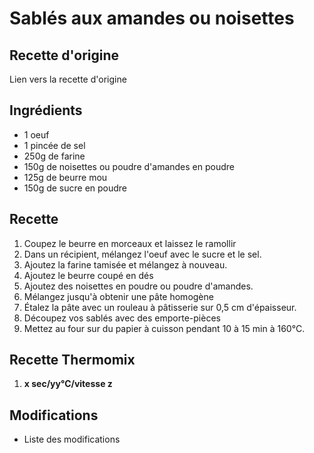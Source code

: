 # Sablés aux amandes ou noisettes
## Recette d'origine
Lien vers la recette d'origine

## Ingrédients
- 1 oeuf
- 1 pincée de sel
- 250g de farine
- 150g de noisettes ou poudre d'amandes en poudre
- 125g de beurre mou
- 150g de sucre en poudre

## Recette
1. Coupez le beurre en morceaux et laissez le ramollir
2. Dans un récipient, mélangez l'oeuf avec le sucre et le sel.
3. Ajoutez la farine tamisée et mélangez à nouveau.
4. Ajoutez le beurre coupé en dés
5. Ajoutez des noisettes en poudre ou poudre d'amandes.
6. Mélangez jusqu'à obtenir une pâte homogène
7. Étalez la pâte avec un rouleau à pâtisserie sur 0,5 cm d'épaisseur.
8. Découpez vos sablés avec des emporte-pièces
9. Mettez au four sur du papier à cuisson pendant 10 à 15 min à 160°C.

## Recette Thermomix
1. **x sec/yy°C/vitesse z**

## Modifications
- Liste des modifications
